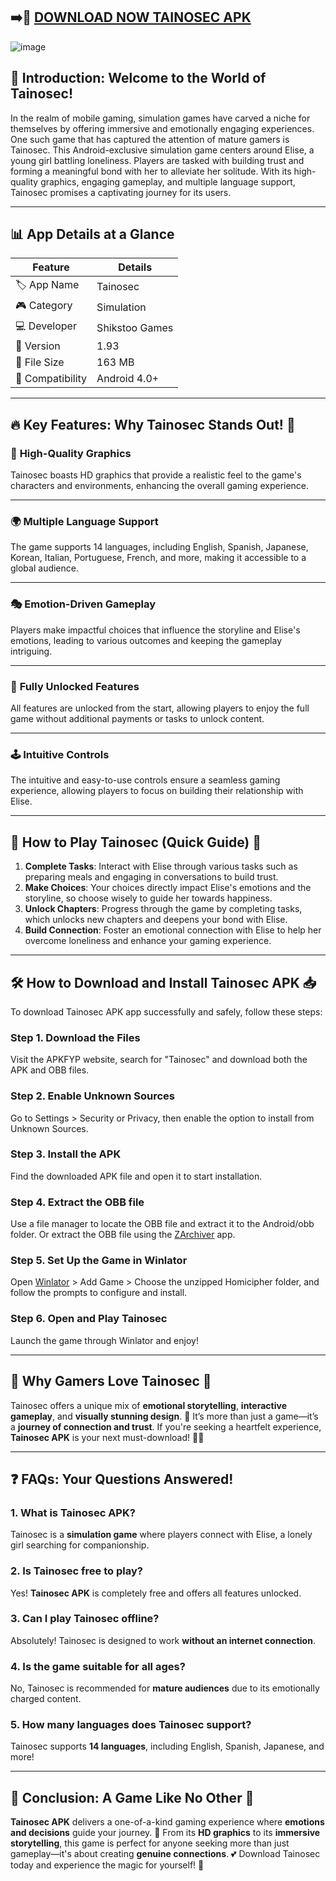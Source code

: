 ## ➡️📱 [DOWNLOAD NOW TAINOSEC APK](https://apkfyp.com/tainosec.html)

![image](https://github.com/user-attachments/assets/d47dc164-f6a5-457d-baa0-b00e935b8aa7)

## 🌟 Introduction: Welcome to the World of Tainosec!

In the realm of mobile gaming, simulation games have carved a niche for themselves by offering immersive and emotionally engaging experiences. One such game that has captured the attention of mature gamers is Tainosec. This Android-exclusive simulation game centers around Elise, a young girl battling loneliness. Players are tasked with building trust and forming a meaningful bond with her to alleviate her solitude. With its high-quality graphics, engaging gameplay, and multiple language support, Tainosec promises a captivating journey for its users.

---

## 📊 App Details at a Glance 

| **Feature**             | **Details**                 |
|--------------------------|-----------------------------|
| 🏷️ App Name             | Tainosec                   |
| 🎮 Category              | Simulation                 |
| 💻 Developer             | Shikstoo Games            |
| 🌟 Version               | 1.93                       |
| 📁 File Size             | 163 MB                    |
| 📱 Compatibility         | Android 4.0+              |

---

## 🔥 Key Features: Why Tainosec Stands Out! 🌟

### 🎨 **High-Quality Graphics**
Tainosec boasts HD graphics that provide a realistic feel to the game's characters and environments, enhancing the overall gaming experience.

---

### 🌍 **Multiple Language Support**
The game supports 14 languages, including English, Spanish, Japanese, Korean, Italian, Portuguese, French, and more, making it accessible to a global audience.

---

### 🎭 **Emotion-Driven Gameplay**
Players make impactful choices that influence the storyline and Elise's emotions, leading to various outcomes and keeping the gameplay intriguing.

---

### 🎁 **Fully Unlocked Features**
All features are unlocked from the start, allowing players to enjoy the full game without additional payments or tasks to unlock content.

---

### 🕹️ **Intuitive Controls**
The intuitive and easy-to-use controls ensure a seamless gaming experience, allowing players to focus on building their relationship with Elise.

---

## 📝 How to Play Tainosec (Quick Guide) 📖

1. **Complete Tasks**: Interact with Elise through various tasks such as preparing meals and engaging in conversations to build trust.
2. **Make Choices**: Your choices directly impact Elise's emotions and the storyline, so choose wisely to guide her towards happiness.
3. **Unlock Chapters**: Progress through the game by completing tasks, which unlocks new chapters and deepens your bond with Elise.
4. **Build Connection**: Foster an emotional connection with Elise to help her overcome loneliness and enhance your gaming experience.

---

## 🛠️ How to Download and Install Tainosec APK 📥

To download Tainosec APK app successfully and safely, follow these steps:

### Step 1. Download the Files

Visit the APKFYP website, search for "Tainosec" and download both the APK and OBB files.

### Step 2. Enable Unknown Sources

Go to Settings > Security or Privacy, then enable the option to install from Unknown Sources.

### Step 3. Install the APK

Find the downloaded APK file and open it to start installation.

### Step 4. Extract the OBB file

Use a file manager to locate the OBB file and extract it to the Android/obb folder. Or extract the OBB file using the [ZArchiver](https://apkfyp.com/zarchiver.html) app.

### Step 5. Set Up the Game in Winlator

Open [Winlator](https://apkfyp.com/winlator.html) > Add Game > Choose the unzipped Homicipher folder, and follow the prompts to configure and install.

### Step 6. Open and Play Tainosec

Launch the game through Winlator and enjoy!

---

## 🎯 Why Gamers Love Tainosec 💬

Tainosec offers a unique mix of **emotional storytelling**, **interactive gameplay**, and **visually stunning design**. 🥰 It’s more than just a game—it’s a **journey of connection and trust**. If you're seeking a heartfelt experience, **Tainosec APK** is your next must-download! 🚀💖

---

## ❓ FAQs: Your Questions Answered!

### 1. **What is Tainosec APK?**  
Tainosec is a **simulation game** where players connect with Elise, a lonely girl searching for companionship.  

### 2. **Is Tainosec free to play?**  
Yes! **Tainosec APK** is completely free and offers all features unlocked. 

### 3. **Can I play Tainosec offline?**  
Absolutely! Tainosec is designed to work **without an internet connection**. 

### 4. **Is the game suitable for all ages?**  
No, Tainosec is recommended for **mature audiences** due to its emotionally charged content.

### 5. **How many languages does Tainosec support?**  
Tainosec supports **14 languages**, including English, Spanish, Japanese, and more!  

---

## 🌟 Conclusion: A Game Like No Other 🎉

**Tainosec APK** delivers a one-of-a-kind gaming experience where **emotions and decisions** guide your journey. 🌟 From its **HD graphics** to its **immersive storytelling**, this game is perfect for anyone seeking more than just gameplay—it's about creating **genuine connections**. 💕 Download Tainosec today and experience the magic for yourself! 🚀  

